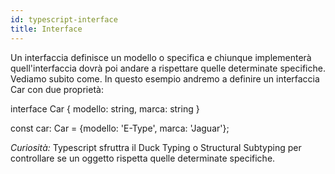 ```yaml
---
id: typescript-interface
title: Interface
---
```


Un interfaccia definisce un modello o specifica e chiunque implementerà quell'interfaccia dovrà poi andare a rispettare quelle determinate specifiche. Vediamo subito come.
In questo esempio andremo a definire un interfaccia Car con due proprietà:

interface Car {
  modello: string,
  marca: string
}

const car: Car = {modello: 'E-Type', marca: 'Jaguar'};

<em>Curiosità:</em> Typescript sfruttra il Duck Typing o Structural Subtyping per controllare se un oggetto rispetta quelle determinate specifiche.

